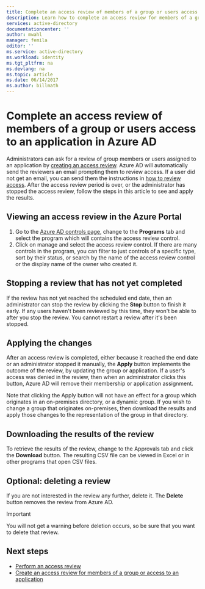 ```yaml
---
title: Complete an access review of members of a group or users access to an application with Azure AD Controls| Microsoft Docs
description: Learn how to complete an access review for members of a group or users with access to an application in Azure Active Directory using Azure AD Controls. 
services: active-directory
documentationcenter: ''
author: mwahl
manager: femila
editor: ''
ms.service: active-directory
ms.workload: identity
ms.tgt_pltfrm: na
ms.devlang: na
ms.topic: article
ms.date: 06/14/2017
ms.author: billmath
---
```


# Complete an access review of members of a group or users access to an application in Azure AD

Administrators can ask for a review of group members or users assigned to an application by [creating an access review](active-directory-azure-ad-controls-create-an-access-review.md). Azure AD will automatically send the reviewers an email prompting them to review  access. If a user did not get an email, you can send them the instructions
in [how to review access](active-directory-azure-ad-controls-perform-an-access-review.md).  After the access review period is over, or the administrator has stopped the access review, follow the steps in this article to see and apply the results.

## Viewing an access review in the Azure Portal

1. Go to the [Azure AD controls page](https://portal.azure.com/#blade/Microsoft_AAD_ERM/DashboardBlade/), change to the **Programs** tab and select the program which will contains the access review control.
2. Click on manage and select the access review control.  If there are many controls in the program, you can filter to just controls of a specific type, sort by their status, or search by the name of the access review control or the display name of the owner who created it. 

## Stopping a review that has not yet completed

If the review has not yet reached the scheduled end date, then an administrator can stop the review by clicking the **Stop** button to finish it early.  If any users haven't been reviewed by this time, they won't be able to after you stop the review. You cannot restart a review after it's been stopped.

## Applying the changes 

After an access review is completed, either because it reached the end date or an administrator stopped it manually, the **Apply** button implements the outcome of the review, by updating the group or application. If a user's access was denied in the review, then when an administrator clicks this button, Azure AD will remove their membership or application assignment. 

Note that clicking the Apply button will not have an effect for a group which originates in an on-premises directory, or a dynamic group.  If you wish to change a group that originates on-premises, then download the results and apply those changes to the representation of the group in that directory.

## Downloading the results of the review

To retrieve the results of the review, change to the Approvals tab and click the **Download** button.  The resulting CSV file can be viewed in Excel or in other programs that open CSV files.

## Optional: deleting a review
If you are not interested in the review any further, delete it. The **Delete** button removes the review from Azure AD.

> [!IMPORTANT]
> You will not get a warning before deletion occurs, so be sure that you want to delete that review.
> 
> 



## Next steps
- [Perform an access review](active-directory-azure-ad-controls-perform-an-access-review.md)
- [Create an access review for members of a group or access to an application](active-directory-azure-ad-controls-create-an-access-review.md)


